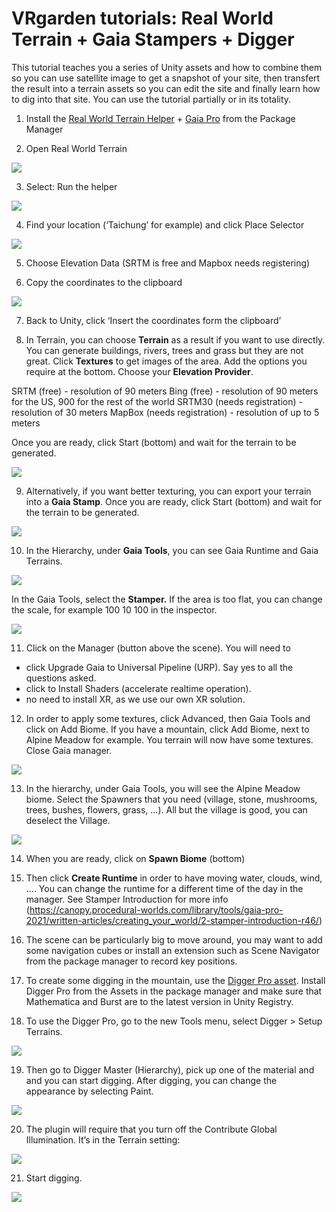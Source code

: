 # VRgarden tutorials: Real World Terrain + Gaia Stampers + Digger

This tutorial teaches you a series of Unity assets and how to combine them so you can use satellite image to get a snapshot of your site, then transfert the result into a terrain assets so you can edit the site and finally learn how to dig into that site. You can use the tutorial partially or in its totality. 

1. Install the [Real World Terrain Helper](https://assetstore.unity.com/packages/tools/terrain/real-world-terrain-8752) + [Gaia Pro](https://assetstore.unity.com/packages/tools/terrain/gaia-pro-2023-terrain-scene-generator-263149) from the Package Manager

2. Open Real World Terrain

<p align="left"><img src="images/realworld01.jpg"/></p>

3. Select: Run the helper

<p align="left"><img src="images/realworld02.jpg"/></p>

4. Find your location (‘Taichung’ for example) and click Place Selector</p>

<p align="left"><img src="images/realworld03.jpg"/></p>

5. Choose Elevation Data (SRTM is free and Mapbox needs registering)</p>

6. Copy the coordinates to the clipboard

<p align="left"><img src="images/realworld04.jpg"/></p>

7. Back to Unity, click ‘Insert the coordinates form the clipboard’</p>

8. In Terrain, you can choose <b>Terrain</b> as a result if you want to use directly. You can generate buildings, rivers, trees and grass but they are not great. Click <b>Textures</b> to get images of the area. Add the options you require at the bottom. Choose your <b>Elevation Provider</b>.

SRTM (free) - resolution of 90 meters
Bing (free) - resolution of 90 meters for the US, 900 for the rest of the world
SRTM30 (needs registration) - resolution of 30 meters
MapBox (needs registration) - resolution of up to 5 meters

Once you are ready, click Start (bottom) and wait for the terrain to be generated.

<p align="left"><img src="images/realworld05.jpg"/></p>

9. Alternatively, if you want better texturing, you can export your terrain into a <b>Gaia Stamp</b>.
Once you are ready, click Start (bottom) and wait for the terrain to be generated.

<p align="left"><img src="images/realworld06.jpg"/></p>

10. In the Hierarchy, under <b>Gaia Tools</b>, you can see Gaia Runtime and Gaia Terrains.

<p align="left"><img src="images/realworld07.jpg"/></p>

In the Gaia Tools, select the <b>Stamper.</b> If the area is too flat, you can change the scale, for example 100 10 100 in the inspector.</p>

<p align="left"><img src="images/realworld08.jpg"/></p>

11. Click on the Manager (button above the scene). You will need to
- click Upgrade Gaia to Universal Pipeline (URP). Say yes to all the questions asked.
- click to Install Shaders (accelerate realtime operation).
- no need to install XR, as we use our own XR solution.

12. In order to apply some textures, click Advanced, then Gaia Tools and click on Add Biome. If you have a mountain, click Add Biome, next to Alpine Meadow for example. You terrain will now have some textures. Close Gaia manager.

<p align="left"><img src="images/realworld09.jpg"/></p>

13. In the hierarchy, under Gaia Tools, you will see the Alpine Meadow biome. Select the Spawners that you need (village, stone, mushrooms, trees, bushes, flowers, grass, …). All but the village is good, you can deselect the Village.

<p align="left"><img src="images/realworld10.jpg"/></p>

14. When you are ready, click on <b>Spawn Biome</b> (bottom)

15. Then click <b>Create Runtime</b> in order to have moving water, clouds, wind, …. You can change the runtime for a different time of the day in the manager. See Stamper Introduction for more info (<a href="https://canopy.procedural-worlds.com/library/tools/gaia-pro-2021/written-articles/creating_your_world/2-stamper-introduction-r46/"><span class="s2">https://canopy.procedural-worlds.com/library/tools/gaia-pro-2021/written-articles/creating_your_world/2-stamper-introduction-r46/</span></a>)</span>

16. The scene can be particularly big to move around, you may want to add some navigation cubes or install an extension such as Scene Navigator from the package manager to record key positions.

17. To create some digging in the mountain, use the [Digger Pro asset](https://assetstore.unity.com/packages/tools/terrain/digger-pro-voxel-enhanced-terrains-149753). Install Digger Pro from the Assets in the package manager and make sure that Mathematica and Burst are to the latest version in Unity Registry.

18. To use the Digger Pro, go to the new Tools menu, select Digger &gt; Setup Terrains.

<p align="left"><img src="images/realworld11.jpg"/></p>

19. Then go to Digger Master (Hierarchy), pick up one of the material and and you can start digging. After digging, you can change the appearance by selecting Paint.

<p align="left"><img src="images/realworld12.jpg"/></p>

20. The plugin will require that you turn off the Contribute Global Illumination. It’s in the Terrain setting:

<p align="left"><img src="images/realworld13.jpg"/></p>

21. Start digging.

<p align="left"><img src="images/realworld14.jpg"/></p>

